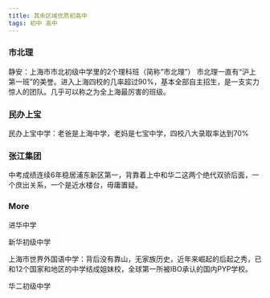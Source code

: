 ```yaml
---
title: 其余区域优质初高中
tags: 初中 高中
---
```


### 市北理

静安：上海市市北初级中学里的2个理科班（简称“市北理”）
市北理一直有“沪上第一班”的美誉。进入上海四校的几率超过90%，基本全部自主招生，是一支实力惊人的团队。几乎可以称之为全上海最厉害的班级。

### 民办上宝

民办上宝中学：老爸是上海中学，老妈是七宝中学，四校八大录取率达到70%

### 张江集团

中考成绩连续6年稳居浦东新区第一，背靠着上中和华二这两个绝代双骄后面，一个庶出关系，一个是近水楼台，毋庸置疑。

### More

进华中学

新华初级中学

上海市世界外国语中学：背后没有靠山，无家族历史，近年来崛起的后起之秀，已和12个国家和地区的中学结成姐妹校，全球第一所被IBO承认的国内PYP学校。

华二初级中学